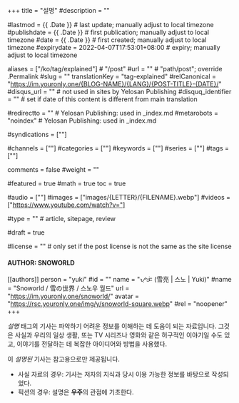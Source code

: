 +++
title = "설명"
#description = ""

#lastmod = {{ .Date }}                 # last update; manually adjust to local timezone
#publishdate = {{ .Date }}             # first publication; manually adjust to local timezone
#date = {{ .Date }}                    # first created; manually adjust to local timezone
#expirydate = 2022-04-07T17:53:01+08:00              # expiry; manually adjust to local timezone

aliases = ["/ko/tag/explained"]                                        # "/post"
#url = ""                                              # "path/post"; override .Permalink
#slug = ""
translationKey = "tag-explained"
#relCanonical = "https://im.youronly.one/{BLOG-NAME}/{LANG}/{POST-TITLE}-{DATE}/"
#disqus_url = ""                                       # not used in sites by Yelosan Publishing
#disquq_identifier = ""                                # set if date of this content is different from main translation

#redirectto = ""                                       # Yelosan Publishing: used in _index.md
#metarobots = "noindex"                                # Yelosan Publishing: used in _index.md

#syndications = [""]

#channels = [""]
#categories = [""]
#keywords = [""]
#series = [""]
#tags = [""]

comments = false
#weight = ""

#featured = true
#math = true
toc = true

#audio = [""]
#images = ["images/{LETTER}/{FILENAME}.webp"]
#videos = ["https://www.youtube.com/watch?v="]

#type = ""                                             # article, sitepage, review

#draft = true

#license = ""                                          # only set if the post license is not the same as the site license

#### AUTHOR: SNOWORLD ####
[[authors]]
  person = "yuki"
  #id = ""
  name = "ᜌᜓᜃᜒ (雪亮 | 스노 | Yuki)"
  #name = "Snoworld / 雪の世界 / 스노우 월드"
  url = "https://im.youronly.one/snoworld/"
  avatar = "https://rsc.youronly.one/img/y/snoworld-square.webp"
  #rel = "noopener"
+++

*설명* 태그의 기사는 파악하기 어려운 정보를 이해하는 데 도움이 되는 자료입니다. 그것은 사실과 우리의 일상 생활, 또는 TV 시리즈나 영화와 같은 허구적인 이야기일 수도 있고, 이야기를 전달하는 데 복잡한 아이디어와 방법을 사용했다.

이 *설명된* 기사는 참고용으로만 제공됩니다.

- 사실 자료의 경우: 기사는 저자의 지식과 당시 이용 가능한 정보를 바탕으로 작성되었다.
- 픽션의 경우: 설명은 **우주**의 관점에 기초한다.
